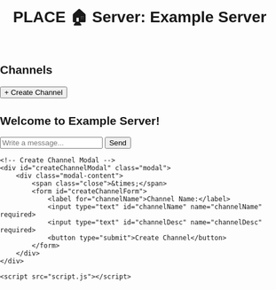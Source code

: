 <html lang="en">
<head>
    <meta charset="UTF-8">
    <meta name="viewport" content="width=device-width, initial-scale=1.0">
    <title>Create Channel Prototype</title>
    <link rel="stylesheet" href="style.css">
</head>
<body>
    <div class="app-container">
        <header>
            <h1>PLACE 🏠 Server: Example Server</h1>
        </header>
        <aside class="sidebar">
            <h2>Channels</h2>
            <ul id="channelList">
                <!-- Channels will be added here -->
            </ul>
            <button id="createChannelBtn">+ Create Channel</button>
        </aside>
        <main class="content">
            <div id="chatArea">
                <h2 id="selectedChannel">Welcome to Example Server!</h2>
                <div id="messages" class="messages"></div>
            </div>
            <form id="messageForm" class="message-form">
                <input type="text" id="messageInput" placeholder="Write a message..." autocomplete="off" required>
                <button type="submit">Send</button>
            </form>
        </main>
    </div>

    <!-- Create Channel Modal -->
    <div id="createChannelModal" class="modal">
        <div class="modal-content">
            <span class="close">&times;</span>
            <form id="createChannelForm">
                <label for="channelName">Channel Name:</label>
                <input type="text" id="channelName" name="channelName" required>
                <input type="text" id="channelDesc" name="channelDesc" required>
                <button type="submit">Create Channel</button>
            </form>
        </div>
    </div>

    <script src="script.js"></script>
</body>
</html>
<style>
body, html {
    margin: 0;
    padding: 0;
    font-family: Arial, sans-serif;
}

.app-container {
    display: flex;
    height: 100vh;
}

header {
    background-color: #7289da;
    color: white;
    padding: 10px;
    text-align: center;
}

.sidebar {
    background-color: #2c2f33;
    color: white;
    width: 240px;
    padding: 20px;
}

.sidebar h2, .content h2 {
    margin-top: 0;
}

.content {
    flex-grow: 1;
    padding: 20px;
}

.modal {
    display: none;
    position: fixed;
    z-index: 1;
    left: 0;
    top: 0;
    width: 100%;
    height: 100%;
    overflow: auto;
    background-color: rgba(0,0,0,0.4);
}

.modal-content {
    background-color: #fefefe;
    margin: 15% auto;
    padding: 20px;
    border: 1px solid #888;
    width: 80%;
    max-width: 500px;
}

.close {
    color: #aaa;
    float: right;
    font-size: 28px;
    font-weight: bold;
}

.close:hover,
.close:focus {
    color: black;
    text-decoration: none;
    cursor: pointer;
}

#channelList {
    list-style: none;
    padding: 0;
}

#channelList li {
    padding: 10px 0;
    border-bottom: 1px solid #444;
    cursor: pointer;
}

.messages {
    border: 1px solid #ccc;
    margin-bottom: 10px;
    height: 300px;
    overflow-y: auto;
    padding: 10px;
    background-color: #f9f9f9;
}

.message-form {
    display: flex;
}

#messageInput {
    flex-grow: 1;
    padding: 10px;
    margin-right: 10px;
    border: 1px solid #ccc;
    border-radius: 4px;
}

#messageForm button {
    padding: 10px 20px;
    background-color: #7289da;
    color: white;
    border: none;
    border-radius: 4px;
    cursor: pointer;
}

#messageForm button:hover {
    background-color: #5b6eae;
}
</style>
<script>
document.getElementById('createChannelBtn').addEventListener('click', function() {
    document.getElementById('createChannelModal').style.display = 'block';
});

document.querySelector('.close').addEventListener('click', function() {
    document.getElementById('createChannelModal').style.display = 'none';
});

document.getElementById('createChannelForm').addEventListener('submit', function(e) {
    e.preventDefault();
    const channelName = document.getElementById('channelName').value;
    const channelDesc = document.getElementById('channelDesc').value;
    if (channelName) {
        const li = document.createElement('li');
        li.textContent = channelName;
        document.getElementById('channelList').appendChild(li);
        document.getElementById('createChannelModal').style.display = 'none';
        document.getElementById('channelName').value = ''; // Reset input field
    }
    if (channelDesc) {
        const li = document.createElement('li');
        li.textContent = channelDesc;
        document.getElementById('channelList').appendChild(li);
        document.getElementById('createChannelModal').style.display = 'none';
        document.getElementById('channelDesc').value = ''; // Reset input field
    }
});

let selectedChannelName = '';

document.getElementById('messageForm').addEventListener('submit', function(e) {
    e.preventDefault();
    const messageInput = document.getElementById('messageInput');
    const message = messageInput.value;
    if (message && selectedChannelName) {
        const messageElement = document.createElement('p');
        messageElement.textContent = `${selectedChannelName}: ${message}`;
        document.getElementById('messages').appendChild(messageElement);
        messageInput.value = ''; // Reset input field
    } else {
        alert('Please select a channel first.');
    }
});

document.getElementById('channelList').addEventListener('click', function(e) {
    if (e.target.tagName === 'LI') {
        selectedChannelName = e.target.textContent;
        document.getElementById('selectedChannel').textContent = `Channel: ${selectedChannelName}`;
        document.getElementById('messages').innerHTML = ''; // Clear previous messages
    }
});
</script>
